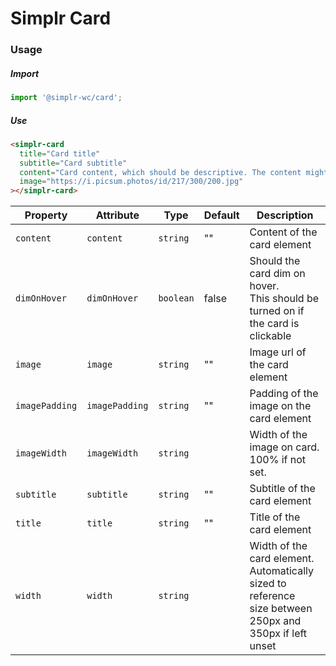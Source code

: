 # Simplr Card

### Usage

##### Import

```js
import '@simplr-wc/card';
```

##### Use

```html
<simplr-card
  title="Card title"
  subtitle="Card subtitle"
  content="Card content, which should be descriptive. The content might span to multiple lines"
  image="https://i.picsum.photos/id/217/300/200.jpg"
></simplr-card>
```

| Property       | Attribute      | Type      | Default | Description                                                                                                 |
| -------------- | -------------- | --------- | ------- | ----------------------------------------------------------------------------------------------------------- |
| `content`      | `content`      | `string`  | ""      | Content of the card element                                                                                 |
| `dimOnHover`   | `dimOnHover`   | `boolean` | false   | Should the card dim on hover.<br />This should be turned on if the card is clickable                        |
| `image`        | `image`        | `string`  | ""      | Image url of the card element                                                                               |
| `imagePadding` | `imagePadding` | `string`  | ""      | Padding of the image on the card element                                                                    |
| `imageWidth`   | `imageWidth`   | `string`  |         | Width of the image on card. 100% if not set.                                                                |
| `subtitle`     | `subtitle`     | `string`  | ""      | Subtitle of the card element                                                                                |
| `title`        | `title`        | `string`  | ""      | Title of the card element                                                                                   |
| `width`        | `width`        | `string`  |         | Width of the card element. Automatically sized to reference<br />size between 250px and 350px if left unset |
